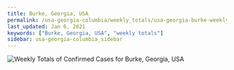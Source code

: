 ```yaml
---
title: Burke, Georgia, USA
permalink: /usa-georgia-columbia/weekly_totals/usa-georgia-burke-weekly_totals.html
last_updated: Jan 6, 2021
keywords: ["Burke, Georgia, USA", "weekly totals"]
sidebar: usa-georgia-columbia_sidebar
---
```


![Weekly Totals of Confirmed Cases for Burke, Georgia, USA](/covid_tracker/images/graphs/usa-georgia-burke-weekly_totals_graph.png)
